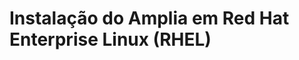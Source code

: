 ﻿# Instalação do Amplia em Red Hat Enterprise Linux (RHEL)

<!-- link to version in English -->
<div data-alt-locales="en-us"></div>
